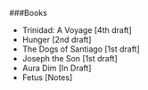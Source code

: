 ###Books

* Trinidad: A Voyage [4th draft]
* Hunger [2nd draft]
* The Dogs of Santiago [1st draft]
* Joseph the Son [1st draft]
* Aura Dim [In Draft]
* Fetus [Notes]